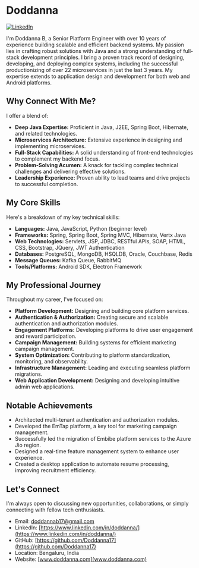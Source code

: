 # Doddanna

[![LinkedIn](https://img.shields.io/badge/LinkedIn-Connect-blue.svg?logo=linkedin)](https://www.linkedin.com/in/doddanna/)

I'm Doddanna B, a Senior Platform Engineer with over 10 years of experience building scalable and efficient backend systems. My passion lies in crafting robust solutions with Java and a strong understanding of full-stack development principles. I bring a proven track record of designing, developing, and deploying complex systems, including the successful productionizing of over 22 microservices in just the last 3 years. My expertise extends to application design and development for both web and Android platforms.

## Why Connect With Me?

I offer a blend of:

* **Deep Java Expertise:** Proficient in Java, J2EE, Spring Boot, Hibernate, and related technologies.
* **Microservices Architecture:** Extensive experience in designing and implementing microservices.
* **Full-Stack Capabilities:** A solid understanding of front-end technologies to complement my backend focus.
* **Problem-Solving Acumen:** A knack for tackling complex technical challenges and delivering effective solutions.
* **Leadership Experience:** Proven ability to lead teams and drive projects to successful completion.

## My Core Skills

Here's a breakdown of my key technical skills:

* **Languages:** Java, JavaScript, Python (beginner level)
* **Frameworks:** Spring, Spring Boot, Spring MVC, Hibernate, Vertx Java
* **Web Technologies:** Servlets, JSP, JDBC, RESTful APIs, SOAP, HTML, CSS, Bootstrap, JQuery, JWT Authentication
* **Databases:** PostgreSQL, MongoDB, HSQLDB, Oracle, Couchbase, Redis
* **Message Queues:** Kafka Queue, RabbitMQ
* **Tools/Platforms:** Android SDK, Electron Framework

## My Professional Journey

Throughout my career, I've focused on:

* **Platform Development:** Designing and building core platform services.
* **Authentication & Authorization:** Creating secure and scalable authentication and authorization modules.
* **Engagement Platforms:** Developing platforms to drive user engagement and reward participation.
* **Campaign Management:** Building systems for efficient marketing campaign management.
* **System Optimization:** Contributing to platform standardization, monitoring, and observability.
* **Infrastructure Management:** Leading and executing seamless platform migrations.
* **Web Application Development:** Designing and developing intuitive admin web applications.

## Notable Achievements

* Architected multi-tenant authentication and authorization modules.
* Developed the EmTap platform, a key tool for marketing campaign management.
* Successfully led the migration of Embibe platform services to the Azure Jio region.
* Designed a real-time feature management system to enhance user experience.
* Created a desktop application to automate resume processing, improving recruitment efficiency.

## Let's Connect

I'm always open to discussing new opportunities, collaborations, or simply connecting with fellow tech enthusiasts.

* Email: [doddannab17@gmail.com](mailto:doddannab17@gmail.com)
* LinkedIn: [https://www.linkedin.com/in/doddanna/](https://www.linkedin.com/in/doddanna/)
* GitHub: [https://github.com/Doddanna17](https://github.com/Doddanna17)
* Location: Bengaluru, India
* Website: [www.doddanna.com](www.doddanna.com)
